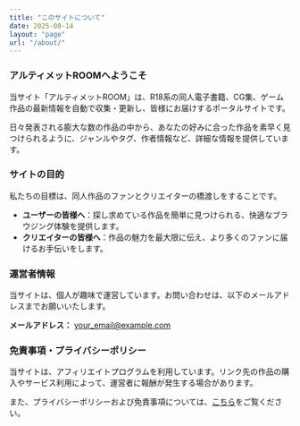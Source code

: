 ```yaml
---
title: "このサイトについて"
date: 2025-08-14
layout: "page"
url: "/about/"
---
```


### アルティメットROOMへようこそ

当サイト「アルティメットROOM」は、R18系の同人電子書籍、CG集、ゲーム作品の最新情報を自動で収集・更新し、皆様にお届けするポータルサイトです。

日々発表される膨大な数の作品の中から、あなたの好みに合った作品を素早く見つけられるように、ジャンルやタグ、作者情報など、詳細な情報を提供しています。

### サイトの目的

私たちの目標は、同人作品のファンとクリエイターの橋渡しをすることです。

* **ユーザーの皆様へ**：探し求めている作品を簡単に見つけられる、快適なブラウジング体験を提供します。
* **クリエイターの皆様へ**：作品の魅力を最大限に伝え、より多くのファンに届けるお手伝いをします。

### 運営者情報

当サイトは、個人が趣味で運営しています。お問い合わせは、以下のメールアドレスまでお願いいたします。

**メールアドレス：** your_email@example.com

### 免責事項・プライバシーポリシー

当サイトは、アフィリエイトプログラムを利用しています。リンク先の作品の購入やサービス利用によって、運営者に報酬が発生する場合があります。

また、プライバシーポリシーおよび免責事項については、[こちら](/privacy/)をご覧ください。